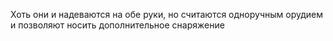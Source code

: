 Хоть они и надеваются на обе руки, но считаются одноручным орудием и позволяют носить дополнительное снаряжение